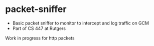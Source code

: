 # packet-sniffer
* Basic packet sniffer to monitor to intercept and log traffic on GCM
* Part of CS 447 at Rutgers 

Work in progress for http packets
